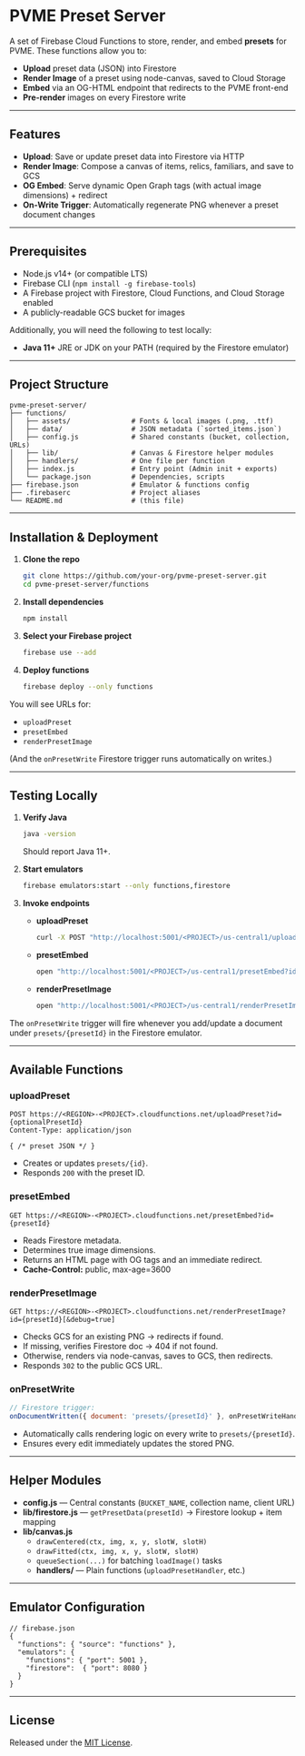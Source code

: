 # PVME Preset Server

A set of Firebase Cloud Functions to store, render, and embed **presets** for PVME. These functions allow you to:

- **Upload** preset data (JSON) into Firestore
- **Render Image** of a preset using node-canvas, saved to Cloud Storage
- **Embed** via an OG-HTML endpoint that redirects to the PVME front-end
- **Pre-render** images on every Firestore write

---

## Features

- **Upload**: Save or update preset data into Firestore via HTTP
- **Render Image**: Compose a canvas of items, relics, familiars, and save to GCS
- **OG Embed**: Serve dynamic Open Graph tags (with actual image dimensions) + redirect
- **On-Write Trigger**: Automatically regenerate PNG whenever a preset document changes

---

## Prerequisites

- Node.js v14+ (or compatible LTS)
- Firebase CLI (`npm install -g firebase-tools`)
- A Firebase project with Firestore, Cloud Functions, and Cloud Storage enabled
- A publicly-readable GCS bucket for images

Additionally, you will need the following to test locally:
- **Java 11+** JRE or JDK on your PATH (required by the Firestore emulator)

---

## Project Structure

```text
pvme-preset-server/
├── functions/
│   ├── assets/               # Fonts & local images (.png, .ttf)
│   ├── data/                 # JSON metadata (`sorted_items.json`)
│   ├── config.js             # Shared constants (bucket, collection, URLs)
│   ├── lib/                  # Canvas & Firestore helper modules
│   ├── handlers/             # One file per function
│   ├── index.js              # Entry point (Admin init + exports)
│   └── package.json          # Dependencies, scripts
├── firebase.json             # Emulator & functions config
├── .firebaserc               # Project aliases
└── README.md                 # (this file)
```

---

## Installation & Deployment

1. **Clone the repo**
   ```bash
   git clone https://github.com/your-org/pvme-preset-server.git
   cd pvme-preset-server/functions
   ```

2. **Install dependencies**
   ```bash
   npm install
   ```

3. **Select your Firebase project**
   ```bash
   firebase use --add
   ```

4. **Deploy functions**
   ```bash
   firebase deploy --only functions
   ```

You will see URLs for:

- `uploadPreset`
- `presetEmbed`
- `renderPresetImage`

(And the `onPresetWrite` Firestore trigger runs automatically on writes.)

---

## Testing Locally

1. **Verify Java**
   ```bash
   java -version
   ```
      Should report Java 11+.

2. **Start emulators**
   ```bash
   firebase emulators:start --only functions,firestore
   ```

3. **Invoke endpoints**

   - **uploadPreset**
     ```bash
     curl -X POST "http://localhost:5001/<PROJECT>/us-central1/uploadPreset?id=test123"        -H "Content-Type: application/json"        -d '{"presetName":"Test","inventorySlots":[]}'
     ```
   - **presetEmbed**
     ```bash
     open "http://localhost:5001/<PROJECT>/us-central1/presetEmbed?id=test123"
     ```
   - **renderPresetImage**
     ```bash
     open "http://localhost:5001/<PROJECT>/us-central1/renderPresetImage?id=test123"
     ```

The `onPresetWrite` trigger will fire whenever you add/update a document under `presets/{presetId}` in the Firestore emulator.

---

## Available Functions

### uploadPreset

```http
POST https://<REGION>-<PROJECT>.cloudfunctions.net/uploadPreset?id={optionalPresetId}
Content-Type: application/json

{ /* preset JSON */ }
```
- Creates or updates `presets/{id}`.
- Responds `200` with the preset ID.

### presetEmbed

```http
GET https://<REGION>-<PROJECT>.cloudfunctions.net/presetEmbed?id={presetId}
```
- Reads Firestore metadata.
- Determines true image dimensions.
- Returns an HTML page with OG tags and an immediate redirect.
- **Cache-Control:** public, max-age=3600

### renderPresetImage

```http
GET https://<REGION>-<PROJECT>.cloudfunctions.net/renderPresetImage?id={presetId}[&debug=true]
```
- Checks GCS for an existing PNG → redirects if found.
- If missing, verifies Firestore doc → 404 if not found.
- Otherwise, renders via node-canvas, saves to GCS, then redirects.
- Responds `302` to the public GCS URL.

### onPresetWrite

```js
// Firestore trigger:
onDocumentWritten({ document: 'presets/{presetId}' }, onPresetWriteHandler)
```
- Automatically calls rendering logic on every write to `presets/{presetId}`.
- Ensures every edit immediately updates the stored PNG.

---

## Helper Modules

- **config.js** — Central constants (`BUCKET_NAME`, collection name, client URL)
- **lib/firestore.js** — `getPresetData(presetId)` → Firestore lookup + item mapping
- **lib/canvas.js**
  - `drawCentered(ctx, img, x, y, slotW, slotH)`
  - `drawFitted(ctx, img, x, y, slotW, slotH)`
  - `queueSection(...)` for batching `loadImage()` tasks
  - **handlers/** — Plain functions (`uploadPresetHandler`, etc.)

---

## Emulator Configuration

```jsonc
// firebase.json
{
  "functions": { "source": "functions" },
  "emulators": {
    "functions": { "port": 5001 },
    "firestore":  { "port": 8080 }
  }
}
```

---

## License

Released under the [MIT License](LICENSE).
